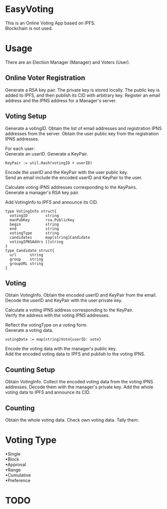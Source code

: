 # EasyVoting
This is an Online Voting App based on IPFS.  
Blockchain is not used.  


# Usage
There are an Election Manager (Manager) and Voters (User).  
## Online Voter Registration
<User>  
Generate a RSA key pair.  
The private key is stored locally.  
The public key is added to IPFS, and then publish its CID with arbitrary key.  
Register an email address and the IPNS address for a Manager's server.  


## Voting Setup
<Manager>  
Generate a votingID.  
Obtain the list of email addresses and registration IPNS addresses from the server.  
Obtain the user public key from the registration IPNS addresses.  

For each user:  
Generate an userID.
Generate a KeyPair.

```
KeyPair := util.Hash(votingID + userID)
``` 

Encode the userID and the KeyPair with the user public key.  
Send an email include the encoded userID and KeyPair to the user.  
  

Calculate voting IPNS addresses corresponding to the KeyPairs.  
Generate a manager's RSA key pair.  

Add VotingInfo to IPFS and announce its CID.  

```
type VotingInfo struct{  
  votingID        string   
  manPubKey       rsa.PublicKey  
  begin           string  
  end             string  
  votingType      string  
  candidates      map[string]Candidate  
  votingIPNSAddrs []string  
}  
type Candidate struct{  
  url      string  
  group    string  
  groupURL string  
}  
```

## Voting
<User> 
Obtain VotingInfo.  
Obtain the encoded userID and KeyPair from the email.   
Decode the userID and KeyPair with the user private key.  

Calculate a voting IPNS address corresponding to the KeyPair.  
Verify the address with the voting IPNS addresses.    

Reflect the votingType on a voting form.  
Generate a voting data.

```
votingData := map[string]Vote{userID: vote}
```

Encode the voting data with the manager's public key.    
Add the encoded voting data to IPFS and publish to the voting IPNS.  

## Counting Setup
<Manager>  
Obtain VotingInfo.  
Collect the encoded voting data from the voting IPNS addresses.  
Decode them with the manager's private key.  
Add the whole voting data to IPFS and announce its CID.   
   
## Counting
<User>  
Obtain the whole voting data.  
Check own voting data.  
Tally them.  

# Voting Type
•Single  
•Block  
•Approval  
•Range  
•Cumulative  
•Preference  


# TODO


